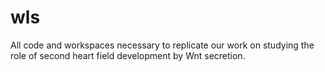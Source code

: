 # wls
All code and workspaces necessary to replicate our work on studying the role of second heart field development by Wnt secretion.
